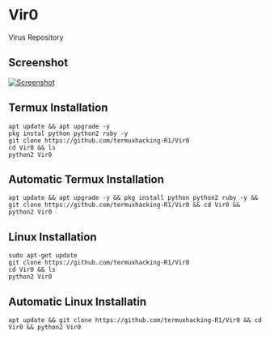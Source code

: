 # Vir0
Virus Repository 

## Screenshot 
[![Screenshot](https://i.postimg.cc/fWqvKdVp/Screenshot-at-2021-05-25-13-52-09.png)](https://postimg.cc/QV55NHkJ)

## Termux Installation

``apt update && apt upgrade -y``<br>
``pkg instal python python2 ruby -y``<br>
``git clone https://github.com/termuxhacking-R1/Vir0``<br>
``cd Vir0 && ls``<br>
``python2 Vir0``

## Automatic Termux Installation

``apt update && apt upgrade -y && pkg install python python2 ruby -y && git clone https://github.com/termuxhacking-R1/Vir0 && cd Vir0 && python2 Vir0``

## Linux Installation

``sudo apt-get update``<br>
``git clone https://github.com/termuxhacking-R1/Vir0``<br>
``cd Vir0 && ls``<br>
``python2 Vir0``

## Automatic Linux Installatin

``apt update && git clone https://github.com/termuxhacking-R1/Vir0 && cd Vir0 && python2 Vir0``
